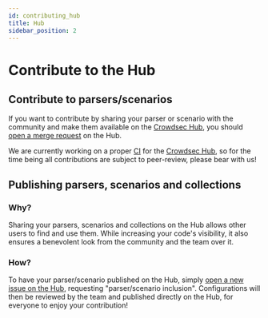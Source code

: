```yaml
---
id: contributing_hub
title: Hub
sidebar_position: 2
---
```


# Contribute to the Hub

## Contribute to parsers/scenarios

If you want to contribute by sharing your parser or scenario with the community and make them available on the [Crowdsec Hub](https://hub.crowdsec.net/), you should [open a merge request](https://github.com/crowdsecurity/hub/pulls) on the Hub.

We are currently working on a proper [CI](https://en.wikipedia.org/wiki/Continuous_integration) for the [Crowdsec Hub](https://hub.crowdsec.net/), so for the time being all contributions are subject to peer-review, please bear with us!

## Publishing parsers, scenarios and collections

### Why?

Sharing your parsers, scenarios and collections on the Hub allows other users to find and use them. While increasing your code's visibility, it also ensures a benevolent look from the community and the team over it.

### How?

To have your parser/scenario published on the Hub, simply [open a new issue on the Hub](https://github.com/crowdsecurity/hub/issues/new), requesting "parser/scenario inclusion". Configurations will then be reviewed by the team and published directly on the Hub, for everyone to enjoy your contribution!

